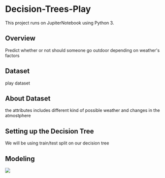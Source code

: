 # Decision-Trees-Play
This project runs on JupiterNotebook using Python 3.
## Overview
Predict whether or not should someone go outdoor depending on weather's factors
## Dataset
play dataset
## About Dataset
the attributes includes different kind of possible weather and changes in the atmostphere
## Setting up the Decision Tree
We will be using train/test split on our decision tree
## Modeling
<image src="images/play.png">
